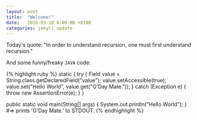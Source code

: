 ```yaml
---
layout: post
title:  "Welcome!"
date:   2016-03-18 8:00:00 +0100
categories: jekyll update
---
```


Today's quote: "In order to understand recursion, one must first understand recursion."

And some funny/freaky `JAVA` code:

{% highlight ruby %}
static {
	try {
		Field value = String.class.getDeclaredField("value");
		value.setAccessible(true);
		value.set("Hello World", value.get("G'Day Mate."));
	} catch (Exception e) {
		throw new AssertionError(e);
	}
}

public static void main(String[] args) {
	System.out.println("Hello World");
}
#=> prints 'G'Day Mate.' to STDOUT.
{% endhighlight %}
